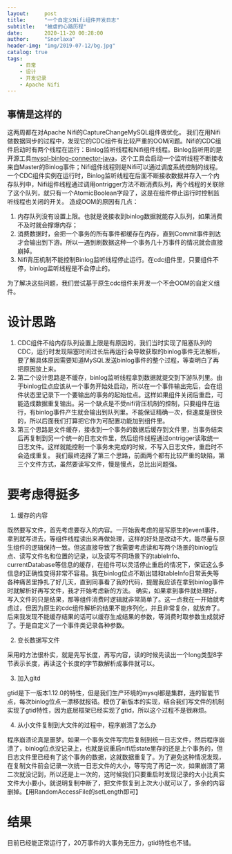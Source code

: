 ```yaml
---
layout:     post
title:      "一个自定义Nifi组件开发日志"
subtitle:   "被虐的心路历程"
date:       2020-11-20 00:28:00
author:     "Snorlaxa"
header-img: "img/2019-07-12/bg.jpg"
catalog: true
tags:
    - 日常
    - 设计
    - 开发记录
	- Apache Nifi
---
```


## 事情是这样的
这两周都在对Apache Nifi的CaptureChangeMySQL组件做优化。
我们在用Nifi做数据同步的过程中，发现它的CDC组件有比较严重的OOM问题。Nifi的CDC组件启动时有两个线程在运行：Binlog监听线程和Nifi组件线程。Binlog监听用的是开源工具[mysql-binlog-connector-java](https://github.com/shyiko/mysql-binlog-connector-java)，这个工具会启动一个监听线程不断接收来自Master的Binlog事件；Nifi组件线程则是Nifi可以通过调度系统控制的线程。一个CDC组件实例在运行时，Binlog监听线程在后面不断接收数据并存入一个内存队列中，Nifi组件线程通过调用ontrigger方法不断消费队列，两个线程的关联除了这个队列，就只有一个AtomicBoolean字段了，这是在组件停止运行时控制监听线程也关闭的开关。
造成OOM的原因有几点：
1. 内存队列没有设置上限。也就是说接收到binlog数据就能存入队列，如果消费不及时就会撑爆内存；
2. 消费数据时，会把一个事务的所有事件都缓存在内存，直到Commit事件到达才会输出到下游。所以一遇到刷数据这种一个事务几十万事件的情况就会直接崩掉。
3. Nifi背压机制不能控制Binlog监听线程停止运行。在cdc组件里，只要组件不停，binlog监听线程是不会停止的。

为了解决这些问题，我们尝试基于原生cdc组件来开发一个不会OOM的自定义组件。

# 设计思路
1. CDC组件不给内存队列设置上限是有原因的，我们当时实现了阻塞队列的CDC，运行时发现阻塞时间过长后再运行会导致获取的binlog事件无法解析，要了解具体原因需要知道MySQL发送binlog事件的整个过程，等查明白了再把原因放上来。
2. 第二个设计思路是不缓存，binlog监听线程拿到数据就提交到下游队列里。由于binlog位点应该从一个事务开始处启动，所以在一个事件输出完后，会在组件状态里记录下一个要输出的事务的起始位点。这样如果组件关闭后重启，可能造成数据重复输出。另一个缺点是不受nifi背压机制的控制，只要组件在运行，有binlog事件产生就会输出到队列里。不能保证精确一次，但速度是很快的，所以后面我们打算把它作为可配置功能加到组件里。
3. 第三个思路是文件缓存，接收到一个事务的数据后缓存到文件里，当事务结束后再复制到另一个统一的日志文件里，然后组件线程通过ontrigger读取统一日志文件。这样就能控制一个事务未完成的时候，不写入日志文件，重启时不会造成重复。
我们最终选择了第三个思路，前面两个都有比较严重的缺陷，第三个文件方式，虽然要读写文件，慢是慢点，总比出问题强。

# 要考虑得挺多
1. 缓存的内容

既然要写文件，首先考虑要存入的内容。一开始我考虑的是写原生的event事件，拿到就写进去，等组件线程读出来再做处理，这样的好处是改动不大，能尽量与原生组件的逻辑保持一致。但这直接导致了我需要考虑读和写两个场景的binlog位点、读写文件名和位置的记录，以及读写不同场景下的tableInfo、currentDatabase等信息的缓存，在组件可以灵活停止重启的情况下，保证这么多信息的正确性变得非常不容易。我在binlog位点不断出错和tableInfo日常丢失等各种痛苦里挣扎了好几天，直到同事看了我的代码，提醒我应该在拿到binlog事件时就解析好再写文件，我才开始考虑新的方法。
确实，如果拿到事件就处理好，写入文件的只是结果，那等组件消费时逻辑就非常简单了。这一点我在一开始就考虑过，但因为原生的cdc组件解析的结果不能序列化，并且非常复杂，就放弃了。后来我发现不能缓存结果的话可以缓存生成结果的参数，等消费时取参数生成就好了。于是自定义了一个事件类记录各种参数。

2. 变长数据写文件

采用的方法很朴实，就是先写长度，再写内容，读的时候先读出一个long类型8字节表示长度，再读这个长度的字节数解析成事件就可以。

3. 加入gitd

gtid是下一版本1.12.0的特性，但是我们生产环境的mysql都是集群，连的智能节点，每次binlog位点一漂移就报错。模仿了新版本的实现，结合我们写文件的机制实现了gtid特性，因为底层框架已经实现了gtid，所以这个过程不是很麻烦。

4. 从小文件复制到大文件的过程中，程序崩溃了怎么办

程序崩溃论真是噩梦。如果一个事务文件写完后复制到统一日志文件，然后程序崩溃了，binlog位点没记录上，也就是说重启nifi后state里存的还是上个事务的，但日志文件里已经有了这个事务的数据，这就数据重复了。为了避免这种情况发现，在复制文件前会记录一次统一日志文件的大小，等写完了再记一次，如果崩溃了第二次就没记到，所以还是上一次的，这时候我们只要重启时发现记录的大小比真实文件大小要小，就说明复制中断了，把文件恢复到上次大小就可以了，多余的内容删掉。【用RandomAccessFile的setLength即可】

# 结果
目前已经能正常运行了，20万事件的大事务无压力，gtid特性也不错。
